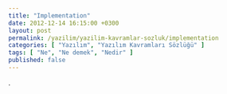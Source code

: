 ```yaml
---
title: "Implementation"
date: 2012-12-14 16:15:00 +0300
layout: post
permalink: /yazilim/yazilim-kavramlar-sozluk/implementation
categories: [ "Yazılım", "Yazılım Kavramları Sözlüğü" ]
tags: [ "Ne", "Ne demek", "Nedir" ]
published: false
---
```


.
